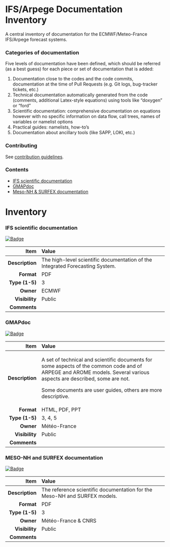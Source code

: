 # IFS/Arpege Documentation Inventory

A central inventory of documentation for the ECMWF/Meteo-France IFS/Arpege forecast systems.

### Categories of documentation

Five levels of documentation have been defined, which should be referred (as a best guess) for each piece or set of documentation that is added:

1. Documentation close to the codes and the code commits, documentation at the time of Pull Requests (e.g. Git logs, bug-tracker tickets, etc.)
2. Technical documentation automatically generated from the code (comments, additional Latex-style equations) using tools like “doxygen” or “ford”
3. Scientific documentation: comprehensive documentation on equations however with no specific information on data flow, call trees, names of variables or namelist options
4. Practical guides: namelists, how-to’s
5. Documentation about ancillary tools (like SAPP, LOKI, etc.)

### Contributing

See [contribution guidelines](CONTRIBUTING.md).

### Contents

- [IFS scientific documentation](https://github.com/ecmwf-ifs/docinv/blob/main/README.md#ifs-scientific-documentation)
- [GMAPdoc](https://github.com/ecmwf-ifs/docinv/blob/main/README.md#gmapdoc)
- [Meso-NH & SURFEX documentation](https://github.com/ecmwf-ifs/docinv/blob/main/README.md#meso-nh-and-surfex-documentation)

# Inventory

### IFS scientific documentation

[![Badge](https://img.shields.io/badge/External_link-blue?style=flat)](https://tinyurl.com/ifsscidoc)

| Item | Value |
|--:|:--|
| **Description** | The high-level scientific documentation of the Integrated Forecasting System.
| **Format**      | PDF
| **Type (1-5)**  | 3
| **Owner**       | ECMWF
| **Visibility**  | Public
| **Comments**

### GMAPdoc

[![Badge](https://img.shields.io/badge/External_link-blue?style=flat)](http://www.umr-cnrm.fr/gmapdoc/?lang=en)

| Item | Value |
|--:|:--|
| **Description** | <p>A set of technical and scientific documents for some aspects of the common code and of ARPEGE and AROME models. Several various aspects are described, some are not. </p><p>Some documents are user guides, others are more descriptive.</p>
| **Format**      | HTML, PDF, PPT
| **Type (1-5)**  | 3, 4, 5
| **Owner**       | Météo-France
| **Visibility**  | Public
| **Comments**

### MESO-NH and SURFEX documentation

[![Badge](https://img.shields.io/badge/External_link-blue?style=flat)](http://mesonh.aero.obs-mip.fr/mesonh55/BooksAndGuides)

| Item | Value |
|--:|:--|
| **Description** | The reference scientific documentation for the Meso-NH and SURFEX models.
| **Format**      | PDF
| **Type (1-5)**  | 3
| **Owner**       | Météo-France & CNRS
| **Visibility**  | Public
| **Comments**
